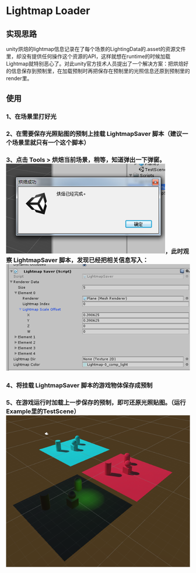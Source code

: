 # Lightmap  Loader

## **实现思路**

​	unity烘焙的lightmap信息记录在了每个场景的LightingData的.asset的资源文件里，却没有提供任何操作这个资源的API，这样就想在runtime的时候加载Lightmap就特别恶心了。对此unity官方技术人员提出了一个解决方案：把烘焙好的信息保存到预制里，在加载预制时再把保存在预制里的光照信息还原到预制里的render里。

## **使用**

### 1、在场景里打好光

### 2、在需要保存光照贴图的预制上挂载 LightmapSaver 脚本（建议一个场景里就只有一个这个脚本）

### 3、点击 Tools > 烘焙当前场景，稍等，知道弹出一下弹窗。![dialog](https://github.com/lucky-chief/imageCache/blob/master/dialog.png)，此时观察 LightmapSaver 脚本，发现已经把相关信息写入：![prefab](https://github.com/lucky-chief/imageCache/blob/master/prefab.png)

### 4、将挂载 LightmapSaver 脚本的游戏物体保存成预制

### 5、在游戏运行时加载上一步保存的预制，即可还原光照贴图。（运行Example里的TestScene）![1538039638811](https://github.com/lucky-chief/imageCache/blob/master/scene.png)